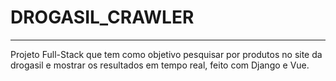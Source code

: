 # DROGASIL_CRAWLER
* * *
Projeto Full-Stack que tem como objetivo pesquisar por produtos no site da drogasil e mostrar os resultados em tempo real, feito com Django e Vue.
